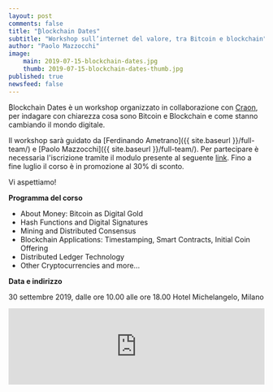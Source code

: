 ```yaml
---
layout: post
comments: false
title: "₿lockchain Dates"
subtitle: "Workshop sull’internet del valore, tra Bitcoin e blockchain"
author: "Paolo Mazzocchi"
image:
    main: 2019-07-15-blockchain-dates.jpg
    thumb: 2019-07-15-blockchain-dates-thumb.jpg
published: true
newsfeed: false
---
```


₿lockchain Dates è un workshop organizzato in collaborazione con [Craon](https://www.craon.it/), per indagare con chiarezza cosa sono Bitcoin e Blockchain e come stanno cambiando il mondo digitale.

Il workshop sarà guidato da [Ferdinando Ametrano]({{ site.baseurl }}/full-team/) e [Paolo Mazzocchi]({{ site.baseurl }}/full-team/). Per partecipare è necessaria l'iscrizione tramite il modulo presente al seguente [link](https://www.craon.it/blockchain-dates-early-bird/). Fino a fine luglio il corso è in promozione al 30% di sconto.

Vi aspettiamo!

**Programma del corso**

- About Money: Bitcoin as Digital Gold
- Hash Functions and Digital Signatures
- Mining and Distributed Consensus
- Blockchain Applications: Timestamping, Smart Contracts, Initial Coin Offering
- Distributed Ledger Technology
- Other Cryptocurrencies and more...

**Data e indirizzo**

30 settembre 2019, dalle ore 10.00 alle ore 18.00
Hotel Michelangelo, Milano

<iframe src="https://www.google.com/maps/embed?pb=!1m18!1m12!1m3!1d2797.283894783201!2d9.203945914920213!3d45.484227579101216!2m3!1f0!2f0!3f0!3m2!1i1024!2i768!4f13.1!3m3!1m2!1s0x4786c6c4c6e2532f%3A0xeae2b70a466c21d1!2sHotel+Michelangelo+Milan!5e0!3m2!1sen!2shr!4v1563190282791!5m2!1sen!2shr" width="100%" height="auto" frameborder="0" style="border:0" allowfullscreen></iframe>